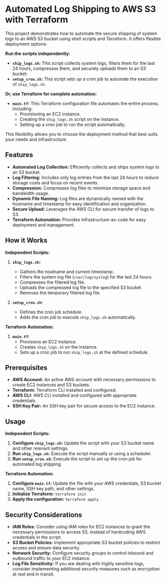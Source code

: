 # Automated Log Shipping to AWS S3 with Terraform

This project demonstrates how to automate the secure shipping of system logs to an AWS S3 bucket using shell scripts and Terraform. It offers flexible deployment options:

**Run the scripts independently:**

* **`ship_logs.sh`:**  This script collects system logs, filters them for the last 24 hours, compresses them, and securely uploads them to an S3 bucket.
* **`setup_cron.sh`:** This script sets up a cron job to automate the execution of `ship_logs.sh`.

**Or, use Terraform for complete automation:**

* **`main.tf`:**  This Terraform configuration file automates the entire process, including:
    * Provisioning an EC2 instance.
    * Creating the `ship_logs.sh` script on the instance.
    * Setting up a cron job to run the script automatically.

This flexibility allows you to choose the deployment method that best suits your needs and infrastructure.

## Features

* **Automated Log Collection:**  Efficiently collects and ships system logs to an S3 bucket.
* **Log Filtering:** Includes only log entries from the last 24 hours to reduce storage costs and focus on recent events.
* **Compression:** Compresses log files to minimize storage space and bandwidth usage.
* **Dynamic File Naming:** Log files are dynamically named with the hostname and timestamp for easy identification and organization.
* **Secure Upload:** Leverages the AWS CLI for secure transfer of logs to S3.
* **Terraform Automation:**  Provides infrastructure-as-code for easy deployment and management.

## How it Works

**Independent Scripts:**

1. **`ship_logs.sh`:**
   - Gathers the hostname and current timestamp.
   - Filters the system log file (`/var/log/syslog`) for the last 24 hours.
   - Compresses the filtered log file.
   - Uploads the compressed log file to the specified S3 bucket.
   - Removes the temporary filtered log file.

2. **`setup_cron.sh`:**
   - Defines the cron job schedule.
   - Adds the cron job to execute `ship_logs.sh` automatically.

**Terraform Automation:**

1. **`main.tf`:**
   - Provisions an EC2 instance.
   - Creates `ship_logs.sh` on the instance.
   - Sets up a cron job to run `ship_logs.sh` at the defined schedule.

## Prerequisites

* **AWS Account:** An active AWS account with necessary permissions to create EC2 instances and S3 buckets.
* **Terraform:** Terraform CLI installed and configured.
* **AWS CLI:** AWS CLI installed and configured with appropriate credentials.
* **SSH Key Pair:** An SSH key pair for secure access to the EC2 instance.

## Usage

**Independent Scripts:**

1. **Configure `ship_logs.sh`:** Update the script with your S3 bucket name and other relevant settings.
2. **Run `ship_logs.sh`:** Execute the script manually or using a scheduler.
3. **Run `setup_cron.sh`:**  Execute the script to set up the cron job for automated log shipping.

**Terraform Automation:**

1. **Configure `main.tf`:**  Update the file with your AWS credentials, S3 bucket name, SSH key path, and other settings.
2. **Initialize Terraform:** `terraform init`
3. **Apply the configuration:** `terraform apply`

## Security Considerations

* **IAM Roles:**  Consider using IAM roles for EC2 instances to grant the necessary permissions to access S3, instead of hardcoding AWS credentials in the script.
* **S3 Bucket Policies:** Implement appropriate S3 bucket policies to restrict access and ensure data security.
* **Network Security:** Configure security groups to control inbound and outbound traffic to your EC2 instance.
* **Log File Sensitivity:** If you are dealing with highly sensitive logs, consider implementing additional security measures such as encryption at rest and in transit.

